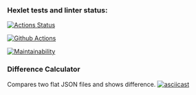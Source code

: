 ### Hexlet tests and linter status:

[![Actions Status](https://github.com/Viktorline/frontend-project-46/workflows/hexlet-check/badge.svg)](https://github.com/Viktorline/frontend-project-46/actions)

[![Github Actions](https://github.com/Viktorline/frontend-project-46/actions/workflows/tests.yml/badge.svg)](https://github.com/Viktorline/frontend-project-46/actions/workflows/tests.yml/badge.svg)

[![Maintainability](https://api.codeclimate.com/v1/badges/2a5f223c1af9a1db0f30/maintainability)](https://codeclimate.com/github/Viktorline/frontend-project-46/maintainability)

### Difference Calculator

Compares two flat JSON files and shows difference.
[![asciicast](https://asciinema.org/a/D27mI3dcZSuBhCjnEznROBBJJ.svg)](https://asciinema.org/a/D27mI3dcZSuBhCjnEznROBBJJ)
